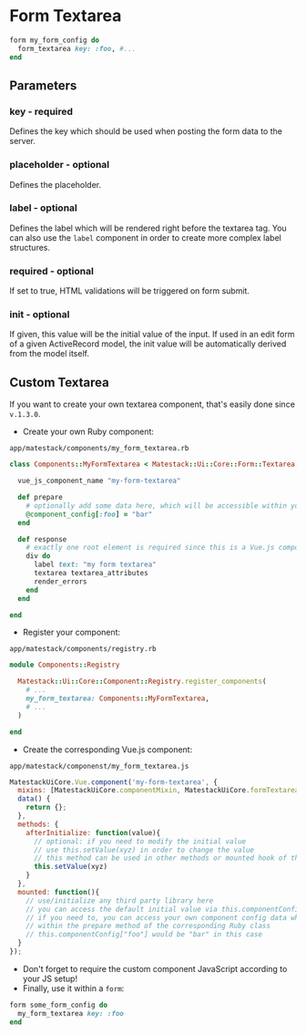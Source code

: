 # Form Textarea

```ruby
form my_form_config do
  form_textarea key: :foo, #...
end
```

## Parameters

### key - required

Defines the key which should be used when posting the form data to the server.

### placeholder - optional

Defines the placeholder.

### label - optional

Defines the label which will be rendered right before the textarea tag. You can also use the `label` component in order to create more complex label structures.

### required - optional

If set to true, HTML validations will be triggered on form submit.

### init - optional

If given, this value will be the initial value of the input. If used in an edit form of a given ActiveRecord model, the init value will be automatically derived from the model itself.

## Custom Textarea

If you want to create your own textarea component, that's easily done since `v.1.3.0`.

* Create your own Ruby component:

`app/matestack/components/my_form_textarea.rb`

```ruby
class Components::MyFormTextarea < Matestack::Ui::Core::Form::Textarea::Base

  vue_js_component_name "my-form-textarea"

  def prepare
    # optionally add some data here, which will be accessible within your Vue.js component
    @component_config[:foo] = "bar"
  end

  def response
    # exactly one root element is required since this is a Vue.js component template
    div do
      label text: "my form textarea"
      textarea textarea_attributes
      render_errors
    end
  end

end
```

* Register your component:

`app/matestack/components/registry.rb`

```ruby
module Components::Registry

  Matestack::Ui::Core::Component::Registry.register_components(
    # ...
    my_form_textarea: Components::MyFormTextarea,
    # ...
  )

end
```

* Create the corresponding Vue.js component:

`app/matestack/componenst/my_form_textarea.js`

```javascript
MatestackUiCore.Vue.component('my-form-textarea', {
  mixins: [MatestackUiCore.componentMixin, MatestackUiCore.formTextareaMixin],
  data() {
    return {};
  },
  methods: {
    afterInitialize: function(value){
      // optional: if you need to modify the initial value
      // use this.setValue(xyz) in order to change the value
      // this method can be used in other methods or mounted hook of this component as well!
      this.setValue(xyz)
    }
  },
  mounted: function(){
    // use/initialize any third party library here
    // you can access the default initial value via this.componentConfig["init_value"]
    // if you need to, you can access your own component config data which added
    // within the prepare method of the corresponding Ruby class
    // this.componentConfig["foo"] would be "bar" in this case
  }
});
```

* Don't forget to require the custom component JavaScript according to your JS setup!
* Finally, use it within a `form`:

```ruby
form some_form_config do
  my_form_textarea key: :foo
end
```

